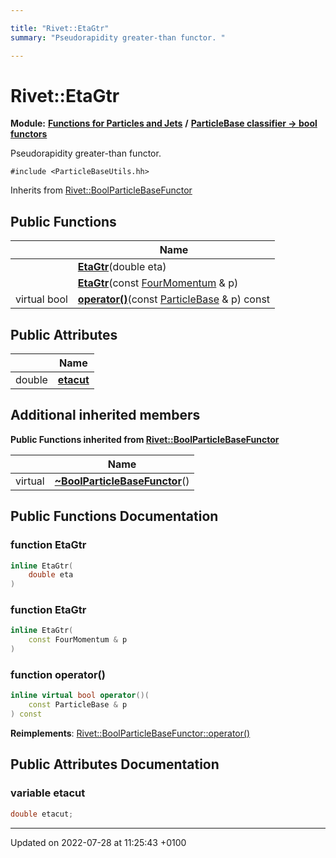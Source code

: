 ```yaml
---

title: "Rivet::EtaGtr"
summary: "Pseudorapidity greater-than functor. "

---
```


# Rivet::EtaGtr

**Module:** **[Functions for Particles and Jets](http://example.org/modules/group__particlebaseutils/)** **/** **[ParticleBase classifier -> bool functors](http://example.org/modules/group__particlebasetutils__pb2bool/)**



Pseudorapidity greater-than functor. 


`#include <ParticleBaseUtils.hh>`

Inherits from [Rivet::BoolParticleBaseFunctor](http://example.org/classes/structrivet_1_1boolparticlebasefunctor/)

## Public Functions

|                | Name           |
| -------------- | -------------- |
| | **[EtaGtr](http://example.org/modules/group__particlebaseutils/#function-etagtr)**(double eta) |
| | **[EtaGtr](http://example.org/modules/group__particlebaseutils/#function-etagtr)**(const <a href="http://example.org/classes/classrivet_1_1fourmomentum/">FourMomentum</a> & p) |
| virtual bool | **[operator()](http://example.org/modules/group__particlebaseutils/#function-operator())**(const <a href="http://example.org/classes/classrivet_1_1particlebase/">ParticleBase</a> & p) const |

## Public Attributes

|                | Name           |
| -------------- | -------------- |
| double | **[etacut](http://example.org/modules/group__particlebaseutils/#variable-etacut)**  |

## Additional inherited members

**Public Functions inherited from [Rivet::BoolParticleBaseFunctor](http://example.org/classes/structrivet_1_1boolparticlebasefunctor/)**

|                | Name           |
| -------------- | -------------- |
| virtual | **[~BoolParticleBaseFunctor](http://example.org/modules/group__particlebaseutils/#function-~boolparticlebasefunctor)**() |


## Public Functions Documentation

### function EtaGtr

```cpp
inline EtaGtr(
    double eta
)
```


### function EtaGtr

```cpp
inline EtaGtr(
    const FourMomentum & p
)
```


### function operator()

```cpp
inline virtual bool operator()(
    const ParticleBase & p
) const
```


**Reimplements**: [Rivet::BoolParticleBaseFunctor::operator()](http://example.org/modules/group__particlebaseutils/#function-operator())


## Public Attributes Documentation

### variable etacut

```cpp
double etacut;
```


-------------------------------

Updated on 2022-07-28 at 11:25:43 +0100